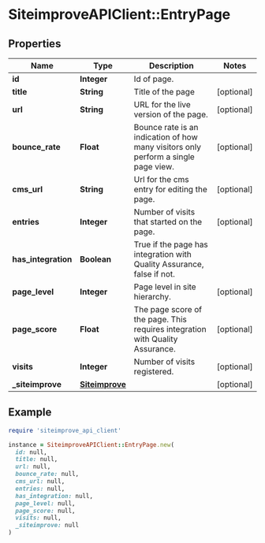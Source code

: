 # SiteimproveAPIClient::EntryPage

## Properties

| Name | Type | Description | Notes |
| ---- | ---- | ----------- | ----- |
| **id** | **Integer** | Id of page. |  |
| **title** | **String** | Title of the page | [optional] |
| **url** | **String** | URL for the live version of the page. | [optional] |
| **bounce_rate** | **Float** | Bounce rate is an indication of how many visitors only perform a single page view. | [optional] |
| **cms_url** | **String** | Url for the cms entry for editing the page. | [optional] |
| **entries** | **Integer** | Number of visits that started on the page. | [optional] |
| **has_integration** | **Boolean** | True if the page has integration with Quality Assurance, false if not. |  |
| **page_level** | **Integer** | Page level in site hierarchy. | [optional] |
| **page_score** | **Float** | The page score of the page. This requires integration with Quality Assurance. | [optional] |
| **visits** | **Integer** | Number of visits registered. | [optional] |
| **_siteimprove** | [**Siteimprove**](Siteimprove.md) |  | [optional] |

## Example

```ruby
require 'siteimprove_api_client'

instance = SiteimproveAPIClient::EntryPage.new(
  id: null,
  title: null,
  url: null,
  bounce_rate: null,
  cms_url: null,
  entries: null,
  has_integration: null,
  page_level: null,
  page_score: null,
  visits: null,
  _siteimprove: null
)
```

